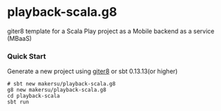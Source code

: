 # playback-scala.g8
giter8 template for a Scala Play project as a Mobile backend as a service (MBaaS)

### Quick Start
Generate a new project using [giter8](https://github.com/foundweekends/giter8) or sbt 0.13.13(or higher)
```
# sbt new makersu/playback-scala.g8
g8 new makersu/playback-scala.g8
cd playback-scala
sbt run
```
